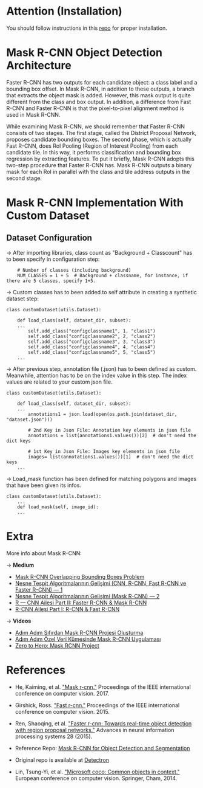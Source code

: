 # Attention (Installation)

You should follow instructions in this [repo](https://github.com/simurgailab/installation-guide-of-maskrcnn) for proper installation.

# Mask R-CNN Object Detection Architecture

Faster R-CNN has two outputs for each candidate object: a class label and a bounding box offset. In Mask R-CNN, in addition to these outputs, a branch that extracts the object mask is added. However, this mask output is quite different from the class and box output. In addition, a difference from Fast R-CNN and Faster R-CNN is that the pixel-to-pixel alignment method is used in Mask R-CNN.

While examining Mask R-CNN, we should remember that Faster R-CNN consists of two stages. The first stage, called the District Proposal Network, proposes candidate bounding boxes. The second phase, which is actually Fast R-CNN, does RoI Pooling (Region of Interest Pooling) from each candidate tile. In this way, it performs classification and bounding box regression by extracting features. To put it briefly, Mask R-CNN adopts this two-step procedure that Faster R-CNN has. Mask R-CNN outputs a binary mask for each RoI in parallel with the class and tile address outputs in the second stage.


# Mask R-CNN Implementation With Custom Dataset

## Dataset Configuration

&rarr; After importing libraries, class count as "Background + Classcount" has to been specify in configuration step:

```
    # Number of classes (including background)
    NUM_CLASSES = 1 + 5  # Background + classname, for instance, if there are 5 classes, specify 1+5.
``` 

&rarr; Custom classes has to been added to self attribute in creating a synthetic dataset step:
```
class customDataset(utils.Dataset):

    def load_class(self, dataset_dir, subset):
    ...
        self.add_class("configclassname1", 1, "class1")
        self.add_class("configclassname2", 2, "class2")
        self.add_class("configclassname3", 3, "class3")
        self.add_class("configclassname4", 4, "class4")
        self.add_class("configclassname5", 5, "class5")
    ...
```

&rarr; After previous step, annotation file (.json) has to been defined as custom. 
Meanwhile, attention has to be on the index value in this step. The index values are related to your custom json file.
```
class customDataset(utils.Dataset):

    def load_class(self, dataset_dir, subset):
    ...
        annotations1 = json.load(open(os.path.join(dataset_dir, "dataset.json")))
        
        # 2nd Key in Json File: Annotation key elements in json file
        annotations = list(annotations1.values())[2]  # don't need the dict keys

        # 1st Key in Json File: Images key elements in json file
        images= list(annotations1.values())[1]  # don't need the dict keys
    ...
```
&rarr; Load_mask function has been defined for matching polygons and images that have been given its infos.
```
class customDataset(utils.Dataset):
    ...
    def load_mask(self, image_id):
    ...
```

# Extra

More info about Mask R-CNN:

&rarr; **Medium**
* [Mask R-CNN Overlapping Bounding Boxes Problem](https://pub.towardsai.net/mask-r-cnn-overlapping-bounding-boxes-problem-a9582d41875b)
* [Nesne Tespit Algoritmalarının Gelişimi (CNN, R-CNN, Fast R-CNN ve Faster R-CNN) — 1](https://dilaraozdemir.medium.com/nesne-tespit-algoritmalar%C4%B1n%C4%B1n-geli%C5%9Fimi-cnn-r-cnn-fast-r-cnn-ve-faster-r-cnn-1-521ab97071a0)
* [Nesne Tespit Algoritmalarının Gelişimi (Mask R-CNN) — 2](https://dilaraozdemir.medium.com/nesne-tespit-algoritmalar%C4%B1n%C4%B1n-geli%C5%9Fimi-mask-r-cnn-2-b622f6f4c2a8)
* [R — CNN Ailesi Part II: Faster R-CNN & Mask R-CNN](https://elifmeseci.medium.com/r-cnn-ailesi-part-ii-76cce9e4a9d6)
* [R-CNN Ailesi Part I: R-CNN & Fast R-CNN](https://elifmeseci.medium.com/r-cnn-ailesi-part-i-6aaf775d05d2)


&rarr; **Videos**
* [Adım Adım Sıfırdan Mask R-CNN Projesi Oluşturma](https://youtu.be/9ZNtavU1asE)
* [Adım Adım Özel Veri Kümesinde Mask R-CNN Uygulaması](https://youtu.be/Ldnmxa4pM3g)
* [Zero to Hero: Mask RCNN Project](https://youtu.be/cpSa0WMAkzY)


# References

* He, Kaiming, et al. ["Mask r-cnn."](https://arxiv.org/abs/1703.06870) Proceedings of the IEEE international conference on computer vision. 2017.

* Girshick, Ross. ["Fast r-cnn."](https://openaccess.thecvf.com/content_iccv_2015/papers/Girshick_Fast_R-CNN_ICCV_2015_paper.pdf) Proceedings of the IEEE international conference on computer vision. 2015.

* Ren, Shaoqing, et al. ["Faster r-cnn: Towards real-time object detection with region proposal networks."](https://proceedings.neurips.cc/paper/2015/file/14bfa6bb14875e45bba028a21ed38046-Paper.pdf) Advances in neural information processing systems 28 (2015).
* Reference Repo: [Mask R-CNN for Object Detection and Segmentation](https://github.com/matterport/Mask_RCNN/)
* Original repo is available at [Detectron](https://github.com/facebookresearch/Detectron)
* Lin, Tsung-Yi, et al. ["Microsoft coco: Common objects in context."](https://arxiv.org/abs/1405.0312) European conference on computer vision. Springer, Cham, 2014.